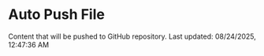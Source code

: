 # Auto Push File

Content that will be pushed to GitHub repository.
Last updated: 08/24/2025, 12:47:36 AM
